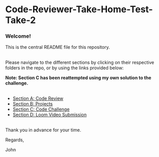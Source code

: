 <h1>Code-Reviewer-Take-Home-Test-Take-2</h1>

### Welcome! 

This is the central README file for this repository.<br /><br />

Please navigate to the different sections by clicking on their respective folders in the repo,
or by using the links provided below:

**Note: Section C has been reattempted using my own solution to the challenge.**<br /><br />

* [Section A: Code Review](https://github.com/J-E-Foster/Hyperiondev-Take-Home-Test-Take-2/tree/main/Section%20A:%20Code%20Review)
* [Section B: Projects](https://github.com/J-E-Foster/Hyperiondev-Take-Home-Test-Take-2/tree/main/Section%20B:%20Projects)
* [Section C: Code Challenge](https://github.com/J-E-Foster/Hyperiondev-Take-Home-Test-Take-2/tree/main/Section%20C:%20Code%20Challenge)
* [Section D: Loom Video Submission](https://github.com/J-E-Foster/Hyperiondev-Take-Home-Test-Take-2/tree/main/Section%20D:%20Loom%20Video%20Submission)<br /><br />

Thank you in advance for your time.

Regards,

John
